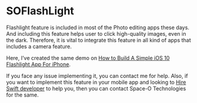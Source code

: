 # SOFlashLight

Flashlight feature is included in most of the Photo editing apps these days. And including this feature helps user to click high-quality images, even in the dark. Therefore, it is vital to integrate this feature in all kind of apps that includes a camera feature.

Here, I’ve created the same demo on [How to Build A Simple iOS 10 Flashlight App For iPhone](https://www.spaceotechnologies.com/html5-geolocation-api-current-location-php/). 

If you face any issue implementing it, you can contact me for help. Also, if you want to implement this feature in your mobile app and looking to [Hire Swift developer](http://www.spaceotechnologies.com/hire-swift-developer/ ) to help you, then you can contact Space-O Technologies for the same.
